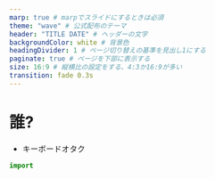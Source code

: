 ```yaml
---
marp: true # marpでスライドにするときは必須
theme: "wave" # 公式配布のテーマ
header: "TITLE DATE" # ヘッダーの文字
backgroundColor: white # 背景色
headingDivider: 1 # ページ切り替えの基準を見出し1にする
paginate: true # ページを下部に表示する
size: 16:9 # 縦横比の設定をする、4:3か16:9が多い
transition: fade 0.3s
---
```

# 誰?

- キーボードオタク

```python
import
```

